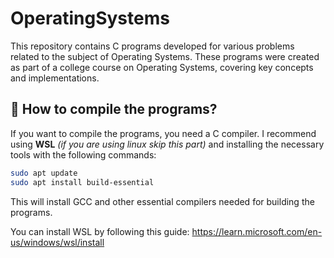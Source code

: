 # OperatingSystems
This repository contains C programs developed for various problems related to the subject of Operating Systems. These programs were created as part of a college course on Operating Systems, covering key concepts and implementations.

## 🔧 How to compile the programs?
If you want to compile the programs, you need a C compiler. I recommend using **WSL** *(if you are using linux skip this part)* and installing the necessary tools with the following commands:
```bash
sudo apt update  
sudo apt install build-essential  
```
This will install GCC and other essential compilers needed for building the programs.

You can install WSL by following this guide: https://learn.microsoft.com/en-us/windows/wsl/install
